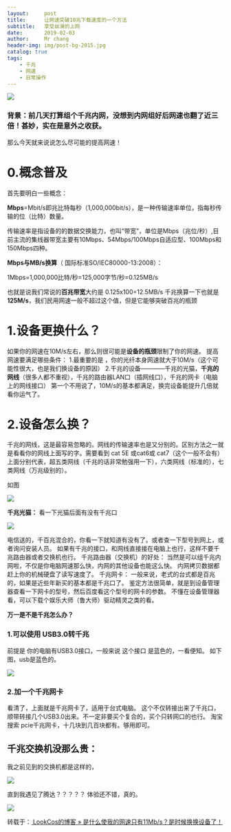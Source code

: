 ```yaml
---
layout:     post
title:      让网速突破10兆下载速度的一个方法
subtitle:   享受丝滑的上网
date:       2019-02-03
author:     Mr chang
header-img: img/post-bg-2015.jpg
catalog: true
tags:
    - 千兆
    - 网速
    - 日常操作
---
```

![](http://ww1.sinaimg.cn/large/0074jhchgy1fztlhhtxzgj30fk06v74c.jpg)

### 背景：前几天打算组个千兆内网，没想到内网组好后网速也翻了近三倍！甚妙，实在是意外之收获。

那么今天就来说说怎么尽可能的提高网速！

# 0.概念普及

首先要明白一些概念：

**Mbps**=Mbit/s即兆比特每秒（1,000,000bit/s），是一种传输速率单位，指每秒传输的位（比特）数量。

传输速率是指设备的的数据交换能力，也叫“带宽”，单位是Mbps（兆位/秒）,目前主流的集线器带宽主要有10Mbps、54Mbps/100Mbps自适应型、100Mbps和150Mbps四种。

**Mbps与MB/s换算**（ 国际标准SO/IEC80000-13:2008）：

1Mbps=1,000,000比特/秒=125,000字节/秒=0.125MB/s

也就是说我们常说的**百兆带宽**大约是 0.125x100=12.5MB/s
千兆换算一下也就是 **125M/s**，我们民用网速一般不超过这个值，但是它能够突破百兆的瓶颈

# 1.设备更换什么？

如果你的网速在10M/s左右，那么则很可能是**设备的瓶颈**限制了你的网速。
提高网速要满足哪些条件：
1.最重要的是 ，你的光纤本身网速就大于10M/s（这个可能性很大，也是我们换设备的原因）
2.千兆的设备————千兆的光猫，**千兆的网线**（很多人都不重视），千兆的路由器LAN口（插网线口），千兆的网卡（电脑上的网线接口）
第一个不用说了，10M/s的基本都满足，换完设备能提升几倍就看你运气了。

# 2.设备怎么换？

千兆的网线，这是最容易忽略的。网线的传输速率也是又分别的。区别方法之一就是看看你的网线上面写的字。需要看到 cat 5E 或cat6或 cat7（这个一般不会有）
上面分别代表，超五类网线（千兆的话非常勉强用一下），六类网线（标准的），七类网线（万兆级别的）。

如图

![](http://ww1.sinaimg.cn/large/0074jhchgy1fztlg337x3j309q067jrg.jpg)

**千兆光猫：**
看一下光猫后面有没有千兆口

![](http://ww1.sinaimg.cn/large/0074jhchgy1fztlght84xj30cz053q2v.jpg)

电信送的，千百兆混合的，你看一下就知道有没有了。或者查一下型号到网上，或者询问安装人员。
如果有千兆的接口，和网线直接接在电脑上也行，这样不要千兆路由器或者交换机也行。
千兆路由器（交换机）的好处：
当然是可以组千兆内网啦，不仅是你电脑网速那么快，内网的其他设备也能这么快。
内网拷贝数据都赶上你的机械硬盘了读写速度了。
千兆网卡：
一般来说，老式的台式都是百兆的，如果是近些年新买的基本都是千兆口了。
鉴定方法很简单，就是到设备管理器查看一下网卡的型号，然后百度看这个型号的网卡的参数。
不懂在设备管理器看，可以下载个娱乐大师（鲁大师）驱动精灵之类的看。

**万一是不是千兆怎么办？**

### 1.可以使用 USB3.0转千兆

前提是 你的电脑有USB3.0接口，一般来说 这个接口 是蓝色的，一看便知。 如下图，usb是蓝色的。

![](http://ww1.sinaimg.cn/large/0074jhchgy1fztlfjjnxbj30ce0a8wek.jpg)

### 2.加一个千兆网卡

看清了，上面就是千兆网卡了，适用于台式电脑。
这个不仅转接出来了千兆口，顺带转接几个USB3.0出来。不一定非要买个复合的，买个只转网口的也行。
淘宝搜索 pcie千兆网卡，十几块到几百块都有。够用即可。

## 千兆交换机没那么贵：

我之前见到的交换机都是这样的，

![](http://ww1.sinaimg.cn/large/0074jhchgy1fztlh3y0cpj307b0803ym.jpg)

直到我遇见了腾达？？？？？  体验还不错，真的。

![](http://ww1.sinaimg.cn/large/0074jhchgy1fztlemqr9tj307k083dg2.jpg)








转载于：[ LookCos的博客 » 是什么使我的网速只有11Mb/s？是时候换换设备了！](https://www.lookcos.cn/?p=254)





